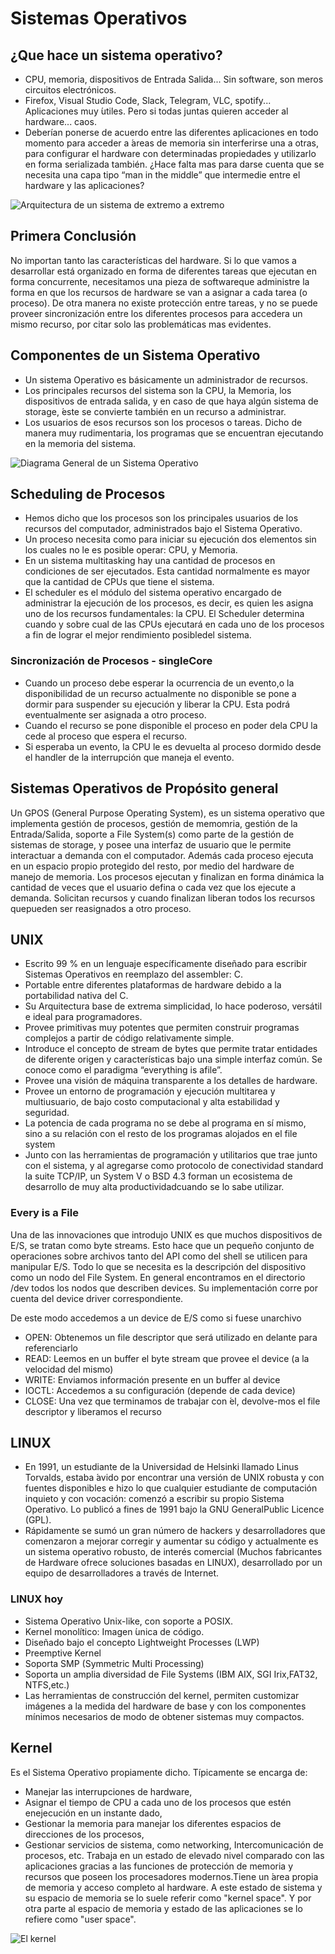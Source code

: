 # Sistemas Operativos

## ¿Que hace un sistema operativo?
- CPU, memoria, dispositivos de Entrada Salida... Sin software, son meros circuitos electrónicos.
- Firefox, Visual Studio Code, Slack, Telegram, VLC, spotify... Aplicaciones muy ́utiles. Pero si todas juntas quieren acceder al hardware... caos.
- Deberían ponerse de acuerdo entre las diferentes aplicaciones en todo momento para acceder a ́areas de memoria sin interferirse una a otras, para configurar el hardware con determinadas propiedades y utilizarlo en forma serializada también.
¿Hace falta mas para darse cuenta que se necesita una capa tipo “man in the middle” que intermedie entre el hardware y las aplicaciones?

![Arquitectura de un sistema de extremo a extremo](https://github.com/nmahnic/Sistemas-Operativos-2022/blob/master/apuntes/img/sistop1.png)

## Primera Conclusión
No importan tanto las características del hardware. Si lo que vamos a desarrollar está organizado en forma de diferentes tareas que ejecutan en forma concurrente, necesitamos una pieza de softwareque administre la forma en que los recursos de hardware se van a asignar a cada tarea (o proceso). De otra manera no existe protección entre tareas, y no se puede proveer sincronización entre los diferentes procesos para accedera un mismo recurso, por citar solo las problemáticas mas evidentes.


## Componentes de un Sistema Operativo
- Un sistema Operativo es básicamente un administrador de recursos.
- Los principales recursos del sistema son la CPU, la Memoria, los dispositivos de entrada salida, y en caso de que haya algún sistema de storage, ́este se convierte también en un recurso a administrar.
- Los usuarios de esos recursos son los procesos o tareas. Dicho de manera muy rudimentaria, los programas que se encuentran ejecutando en la memoria del sistema.

![Diagrama General de un Sistema Operativo](https://github.com/nmahnic/Sistemas-Operativos-2022/blob/master/apuntes/img/sistop2.png)


## Scheduling de Procesos
- Hemos dicho que los procesos son los principales usuarios de los recursos del computador, administrados bajo el Sistema Operativo.
- Un proceso necesita como para iniciar su ejecución dos elementos sin los cuales no le es posible operar: CPU, y Memoria.
- En un sistema multitasking hay una cantidad de procesos en condiciones de ser ejecutados. Esta cantidad normalmente es mayor que la cantidad de CPUs que tiene el sistema.
- El scheduler es el módulo del sistema operativo encargado de administrar la ejecución de los procesos, es decir, es quien les asigna uno de los recursos fundamentales: la CPU.
El Scheduler determina cuando y sobre cual de las CPUs ejecutará en cada uno de los procesos a fin de lograr el mejor rendimiento posibledel sistema.

### Sincronización de Procesos - singleCore
- Cuando un proceso debe esperar la ocurrencia de un evento,o la disponibilidad de un recurso actualmente no disponible se pone a dormir para suspender su ejecución y liberar la CPU. Esta podrá eventualmente ser asignada a otro proceso.
- Cuando el recurso se pone disponible el proceso en poder dela CPU la cede al proceso que espera el recurso. 
- Si esperaba un evento, la CPU le es devuelta al proceso dormido desde el handler de la interrupción que maneja el evento.


## Sistemas Operativos de Propósito general
Un GPOS (General Purpose Operating System), es un sistema operativo que implementa gestión de procesos, gestión de memomria, gestión de la Entrada/Salida, soporte a File System(s) como parte de la gestión de sistemas de storage, y posee una interfaz de usuario que le permite interactuar a demanda con el computador. Además cada proceso ejecuta en un espacio propio protegido del resto, por medio del hardware de manejo de memoria. Los procesos ejecutan y finalizan en forma dinámica la cantidad de veces que el usuario defina o cada vez que los ejecute a demanda. Solicitan recursos y cuando finalizan liberan todos los recursos quepueden ser reasignados a otro proceso.


## UNIX
- Escrito 99 % en un lenguaje específicamente diseñado para escribir Sistemas Operativos en reemplazo del assembler: C.
- Portable entre diferentes plataformas de hardware debido a la portabilidad nativa del C.
- Su Arquitectura base de extrema simplicidad, lo hace poderoso, versátil e ideal para programadores.
- Provee primitivas muy potentes que permiten construir programas complejos a partir de código relativamente simple.
- Introduce el concepto de stream de bytes que permite tratar entidades de diferente origen y características bajo una simple interfaz común. Se conoce como el paradigma “everything is afile”.
- Provee una visión de máquina transparente a los detalles de hardware.
- Provee un entorno de programación y ejecución multitarea y multiusuario, de bajo costo computacional y alta estabilidad y seguridad.
- La potencia de cada programa no se debe al programa en sí mismo, sino a su relación con el resto de los programas alojados en el file system
- Junto con las herramientas de programación y utilitarios que trae junto con el sistema, y al agregarse como protocolo de conectividad standard la suite TCP/IP, un System V o BSD 4.3 forman un ecosistema de desarrollo de muy alta productividadcuando se lo sabe utilizar.

### Every is a File
Una de las innovaciones que introdujo UNIX es que muchos dispositivos de E/S, se tratan como byte streams. Esto hace que un pequeño conjunto de operaciones sobre archivos tanto del API como del shell se utilicen para manipular E/S. Todo lo que se necesita es la descripción del dispositivo como un nodo del File System. 
En general encontramos en el directorio /dev todos los nodos que describen devices. Su implementación corre por cuenta del device driver correspondiente.

De este modo accedemos a un device de E/S como si fuese unarchivo
- OPEN: Obtenemos un file descriptor que será utilizado en delante para referenciarlo
- READ: Leemos en un buffer el byte stream que provee el device (a la velocidad del mismo)
- WRITE: Enviamos información presente en un buffer al device
- IOCTL: Accedemos a su configuración (depende de cada device)
- CLOSE: Una vez que terminamos de trabajar con ́el, devolve-mos el file descriptor y liberamos el recurso


## LINUX
- En 1991, un estudiante de la Universidad de Helsinki llamado Linus Torvalds, estaba ́avido por encontrar una versión de UNIX robusta y con fuentes disponibles e hizo lo que cualquier estudiante de computación inquieto y con vocación: comenzó a escribir su propio Sistema Operativo. Lo publicó a fines de 1991 bajo la GNU GeneralPublic Licence (GPL).
- Rápidamente se sumó un gran número de hackers y desarrolladores que comenzaron a mejorar corregir y aumentar su código y actualmente es un sistema operativo robusto, de interés comercial (Muchos fabricantes de Hardware ofrece soluciones basadas en LINUX), desarrollado por un equipo de desarrolladores a través de Internet.


### LINUX hoy
- Sistema Operativo Unix-like, con soporte a POSIX.
- Kernel monolítico: Imagen ́unica de código.
- Diseñado bajo el concepto Lightweight Processes (LWP)
- Preemptive Kernel
- Soporta SMP (Symmetric Multi Processing)
- Soporta un amplia diversidad de File Systems (IBM AIX, SGI Irix,FAT32, NTFS,etc.)
- Las herramientas de construcción del kernel, permiten customizar imágenes a la medida del hardware de base y con los componentes mínimos necesarios de modo de obtener sistemas muy compactos.

## Kernel
Es el Sistema Operativo propiamente dicho. Típicamente se encarga de: 
- Manejar las interrupciones de hardware, 
- Asignar el tiempo de CPU a cada uno de los procesos que estén enejecución en un instante dado, 
- Gestionar la memoria para manejar los diferentes espacios de direcciones de los procesos, 
- Gestionar servicios de sistema, como networking, Intercomunicación de procesos, etc.
Trabaja en un estado de elevado nivel comparado con las aplicaciones gracias a las funciones de protección de memoria y recursos que poseen los procesadores modernos.Tiene un ́area propia de memoria y acceso completo al hardware. A este estado de sistema y su espacio de memoria se lo suele referir como "kernel space". Y por otra parte al espacio de memoria y estado de las aplicaciones se lo refiere como "user space".

![El kernel](https://github.com/nmahnic/Sistemas-Operativos-2022/blob/master/apuntes/img/sistop3.png)